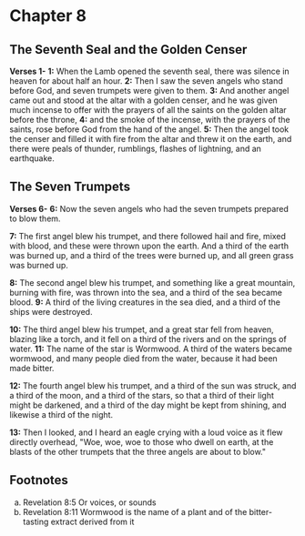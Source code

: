 # Chapter 8

## The Seventh Seal and the Golden Censer

**Verses 1-**
**1:** When the Lamb opened the seventh seal, there was silence in heaven for about half an hour.
**2:** Then I saw the seven angels who stand before God, and seven trumpets were given to them.
**3:** And another angel came out and stood at the altar with a golden censer, and he was given much incense to offer with the prayers of all the saints on the golden altar before the throne,
**4:** and the smoke of the incense, with the prayers of the saints, rose before God from the hand of the angel.
**5:** Then the angel took the censer and filled it with fire from the altar and threw it on the earth, and there were peals of thunder, rumblings, flashes of lightning, and an earthquake.

## The Seven Trumpets

**Verses 6-**
**6:** Now the seven angels who had the seven trumpets prepared to blow them.

**7:** The first angel blew his trumpet, and there followed hail and fire, mixed with blood, and these were thrown upon the earth. And a third of the earth was burned up, and a third of the trees were burned up, and all green grass was burned up.

**8:** The second angel blew his trumpet, and something like a great mountain, burning with fire, was thrown into the sea, and a third of the sea became blood.
**9:** A third of the living creatures in the sea died, and a third of the ships were destroyed.

**10:** The third angel blew his trumpet, and a great star fell from heaven, blazing like a torch, and it fell on a third of the rivers and on the springs of water.
**11:** The name of the star is Wormwood. A third of the waters became wormwood, and many people died from the water, because it had been made bitter.

**12:** The fourth angel blew his trumpet, and a third of the sun was struck, and a third of the moon, and a third of the stars, so that a third of their light might be darkened, and a third of the day might be kept from shining, and likewise a third of the night.

**13:** Then I looked, and I heard an eagle crying with a loud voice as it flew directly overhead, "Woe, woe, woe to those who dwell on earth, at the blasts of the other trumpets that the three angels are about to blow."

## Footnotes

<ol type='a'>
	<li>Revelation 8:5 Or voices, or sounds</li>
	<li>Revelation 8:11 Wormwood is the name of a plant and of the bitter-tasting extract derived from it</li>
</ol>
